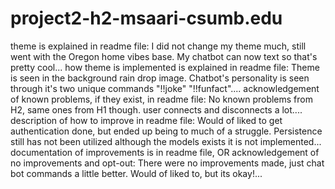 # project2-h2-msaari-csumb.edu
theme is explained in readme file:
I did not change my theme much, still went with the Oregon home vibes base. My chatbot can now text so that's
pretty cool...
how theme is implemented is explained in readme file:
Theme is seen in the background rain drop image. Chatbot's personality is seen through it's two unique
commands "!!joke" "!!funfact"....
acknowledgement of known problems, if they exist, in readme file:
No known problems from H2, same ones from H1 though. user connects and disconnects a lot....
description of how to improve in readme file:
Would of liked to get authentication done, but ended up being to much of a struggle. Persistence still has not been
utilized although the models exists it is not implemented...
documentation of improvements is in readme file, OR acknowledgement of no improvements and opt-out:
There were no improvements made, just chat bot commands a little better. Would of liked to, but its okay!...
